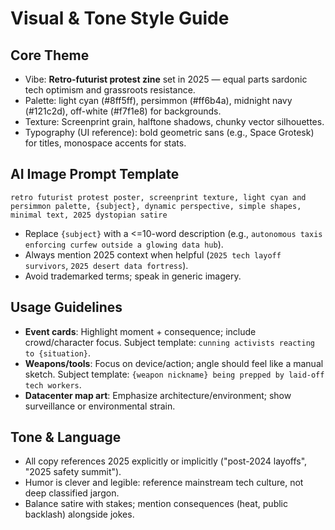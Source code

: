 # Visual & Tone Style Guide

## Core Theme

- Vibe: **Retro-futurist protest zine** set in 2025 — equal parts sardonic tech optimism and grassroots resistance.
- Palette: light cyan (#8ff5ff), persimmon (#ff6b4a), midnight navy (#121c2d), off-white (#f7f1e8) for backgrounds.
- Texture: Screenprint grain, halftone shadows, chunky vector silhouettes.
- Typography (UI reference): bold geometric sans (e.g., Space Grotesk) for titles, monospace accents for stats.

## AI Image Prompt Template

```
retro futurist protest poster, screenprint texture, light cyan and persimmon palette, {subject}, dynamic perspective, simple shapes, minimal text, 2025 dystopian satire
```

- Replace `{subject}` with a <=10-word description (e.g., `autonomous taxis enforcing curfew outside a glowing data hub`).
- Always mention 2025 context when helpful (`2025 tech layoff survivors`, `2025 desert data fortress`).
- Avoid trademarked terms; speak in generic imagery.

## Usage Guidelines

- **Event cards**: Highlight moment + consequence; include crowd/character focus. Subject template: `cunning activists reacting to {situation}`.
- **Weapons/tools**: Focus on device/action; angle should feel like a manual sketch. Subject template: `{weapon nickname} being prepped by laid-off tech workers`.
- **Datacenter map art**: Emphasize architecture/environment; show surveillance or environmental strain.

## Tone & Language

- All copy references 2025 explicitly or implicitly ("post-2024 layoffs", "2025 safety summit").
- Humor is clever and legible: reference mainstream tech culture, not deep classified jargon.
- Balance satire with stakes; mention consequences (heat, public backlash) alongside jokes.
